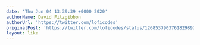 ```yaml
---
date: 'Thu Jun 04 13:39:39 +0000 2020'
authorName: David Fitzgibbon
authorUrl: 'https://twitter.com/loficodes'
originalPost: 'https://twitter.com/loficodes/status/1268537903761829892'
layout: like
---
```


